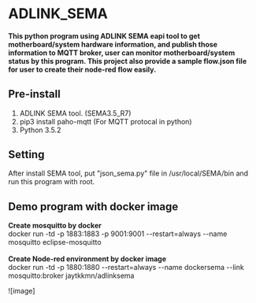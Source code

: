# ADLINK_SEMA
#### This python program using ADLINK SEMA eapi tool to get motherboard/system hardware information, and publish those information to MQTT broker, user can monitor motherboard/system status by this program. This project also provide a sample flow.json file for user to create their node-red flow easily.

## Pre-install
1. ADLINK SEMA tool. (SEMA3.5_R7)
2. pip3 install paho-mqtt (For MQTT protocal in python)
3. Python 3.5.2

## Setting
After install SEMA tool, put "json_sema.py" file in /usr/local/SEMA/bin and run this program with root.

## Demo program with docker image
**Create mosquitto by docker** <br>
docker run -td -p 1883:1883 -p 9001:9001 --restart=always --name mosquitto eclipse-mosquitto <br><br>
**Create Node-red environment by docker image** <br>
docker run -td -p 1880:1880 --restart=always --name dockersema --link mosquitto:broker jaytkkmn/adlinksema

![image]

